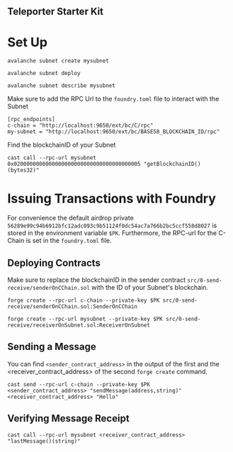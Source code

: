 ## Teleporter Starter Kit

# Set Up

```
avalanche subnet create mysubnet
```

```
avalanche subnet deploy
```

```
avalanche subnet describe mysubnet
```

Make sure to add the RPC Url to the `foundry.toml` file to interact with the Subnet

```
[rpc_endpoints]
c-chain = "http://localhost:9650/ext/bc/C/rpc"
my-subnet = "http://localhost:9650/ext/bc/BASE58_BLOCKCHAIN_ID/rpc"
```

Find the blockchainID of your Subnet

```
cast call --rpc-url mysubnet 0x0200000000000000000000000000000000000005 "getBlockchainID()(bytes32)" 
``` 


# Issuing Transactions with Foundry

For convenience the default airdrop private `56289e99c94b6912bfc12adc093c9b51124f0dc54ac7a766b2bc5ccf558d8027` is stored in the environment variable `$PK`. Furthermore, the RPC-url for the C-Chain is set in the `foundry.toml` file. 


## Deploying Contracts

Make sure to replace the blockchainID in the sender contract `src/0-send-receive/senderOnCChain.sol` with the ID of your Subnet's blockchain.

```
forge create --rpc-url c-chain --private-key $PK src/0-send-receive/senderOnCChain.sol:SenderOnCChain

```

```
forge create --rpc-url mysubnet --private-key $PK src/0-send-receive/receiverOnSubnet.sol:ReceiverOnSubnet

```

## Sending a Message

You can find `<sender_contract_address>` in the output of the first and the <receiver_contract_address> of the second `forge create` command.

```
cast send --rpc-url c-chain --private-key $PK <sender_contract_address> "sendMessage(address,string)" <receiver_contract_address> "Hello"
```

## Verifying Message Receipt
```
cast call --rpc-url mysubnet <receiver_contract_address> "lastMessage()(string)"
```
